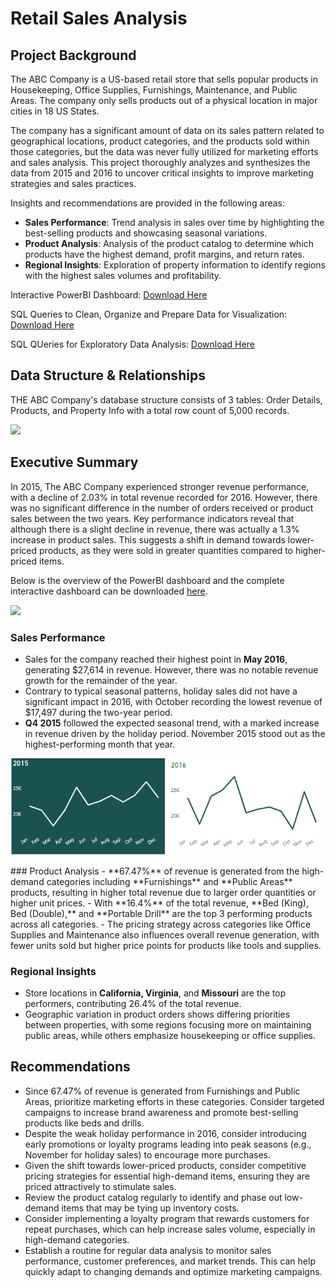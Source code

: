 # Retail Sales Analysis

## Project Background
The ABC Company is a US-based retail store that sells popular products in Housekeeping, Office Supplies, Furnishings, Maintenance, and Public Areas. The company only sells products out of a physical location in major cities in 18 US States. 

The company has a significant amount of data on its sales pattern related to geographical locations, product categories, and the products sold within those categories, but the data was never fully utilized for marketing efforts and sales analysis. This project thoroughly analyzes and synthesizes the data from 2015 and 2016 to uncover critical insights to improve marketing strategies and sales practices. 

Insights and recommendations are provided in the following areas:

- **Sales Performance**: Trend analysis in sales over time by highlighting the best-selling products and showcasing seasonal variations.
- **Product Analysis**: Analysis of the product catalog to determine which products have the highest demand, profit margins, and return rates.
- **Regional Insights**: Exploration of property information to identify regions with the highest sales volumes and profitability.

Interactive PowerBI Dashboard: [Download Here](https://github.com/ayeshamala/retailsales/blob/main/Retail_Sales_Visualization.pbix)

SQL Queries to Clean, Organize and Prepare Data for Visualization: [Download Here](https://github.com/ayeshamala/retailsales/blob/main/retail_store_dashboard_prep.sql)

SQL QUeries for Exploratory Data Analysis: [Download Here](https://github.com/ayeshamala/retailsales/blob/main/retail_store_EDA.sql)

## Data Structure & Relationships

THE ABC Company's database structure consists of 3 tables: Order Details, Products, and Property Info with a total row count of 5,000 records.

![](https://github.com/ayeshamala/retailsales/blob/main/Entity%20Relationship%20Diagram.png)

## Executive Summary
In 2015, The ABC Company experienced stronger revenue performance, with a decline of 2.03% in total revenue recorded for 2016. However, there was no significant difference in the number of orders received or product sales between the two years. Key performance indicators reveal that although there is a slight decline in revenue, there was actually a 1.3% increase in product sales. This suggests a shift in demand towards lower-priced products, as they were sold in greater quantities compared to higher-priced items.

Below is the overview of the PowerBI dashboard and the complete interactive dashboard can be downloaded [here](https://github.com/ayeshamala/retailsales/blob/main/Retail_Sales_Visualization.pbix).

![](https://github.com/ayeshamala/retailsales/blob/main/Retail_Sales_Dashboard.PNG)

### Sales Performance
- Sales for the company reached their highest point in **May 2016**, generating $27,614 in revenue. However, there was no notable revenue growth for the remainder of the year.
- Contrary to typical seasonal patterns, holiday sales did not have a significant impact in 2016, with October recording the lowest revenue of $17,497 during the two-year period.
- **Q4 2015** followed the expected seasonal trend, with a marked increase in revenue driven by the holiday period. November 2015 stood out as the highest-performing month that year.

<p align="center">
  <img src="https://github.com/ayeshamala/retail_store_analysis/blob/main/2015-2016%20Revenue.PNG" />
</p>
### Product Analysis
- **67.47%** of revenue is generated from the high-demand categories including **Furnishings** and **Public Areas** products, resulting in higher total revenue due to larger order quantities or higher unit prices.
- With **16.4%** of the total revenue, **Bed (King), Bed (Double),** and **Portable Drill** are the top 3 performing products across all categories.
- The pricing strategy across categories like Office Supplies and Maintenance also influences overall revenue generation, with fewer units sold but higher price points for products like tools and supplies.

### Regional Insights
- Store locations in **California, Virginia**, and **Missouri** are the top performers, contributing 26.4% of the total revenue.
- Geographic variation in product orders shows differing priorities between properties, with some regions focusing more on maintaining public areas, while others emphasize housekeeping or office supplies.

## Recommendations
- Since 67.47% of revenue is generated from Furnishings and Public Areas, prioritize marketing efforts in these categories. Consider targeted campaigns to increase brand awareness and promote best-selling products like beds and drills.
- Despite the weak holiday performance in 2016, consider introducing early promotions or loyalty programs leading into peak seasons (e.g., November for holiday sales) to encourage more purchases.
- Given the shift towards lower-priced products, consider competitive pricing strategies for essential high-demand items, ensuring they are priced attractively to stimulate sales.
- Review the product catalog regularly to identify and phase out low-demand items that may be tying up inventory costs.
- Consider implementing a loyalty program that rewards customers for repeat purchases, which can help increase sales volume, especially in high-demand categories.
- Establish a routine for regular data analysis to monitor sales performance, customer preferences, and market trends. This can help quickly adapt to changing demands and optimize marketing campaigns.

